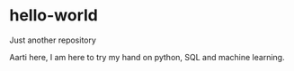 # hello-world
Just another repository

Aarti here, I am here to try my hand on python, SQL and machine learning.
